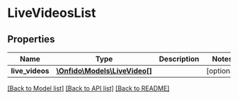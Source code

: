 # LiveVideosList

## Properties
Name | Type | Description | Notes
------------ | ------------- | ------------- | -------------
**live_videos** | [**\Onfido\Models\LiveVideo[]**](LiveVideo.md) |  | [optional] 

[[Back to Model list]](../README.md#documentation-for-models) [[Back to API list]](../README.md#documentation-for-api-endpoints) [[Back to README]](../README.md)


